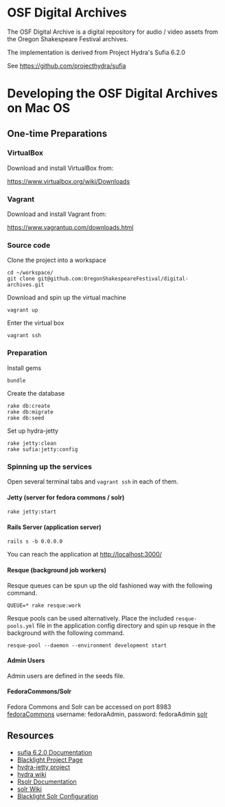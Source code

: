 # OSF Digital Archives

The OSF Digital Archive is a digital repository for audio / video assets from the Oregon Shakespeare Festival archives.

The implementation is derived from Project Hydra's Sufia 6.2.0

See https://github.com/projecthydra/sufia

# Developing the OSF Digital Archives on Mac OS

## One-time Preparations

### VirtualBox

Download and install VirtualBox from:

https://www.virtualbox.org/wiki/Downloads

### Vagrant

Download and install Vagrant from:

https://www.vagrantup.com/downloads.html

### Source code

Clone the project into a workspace

    cd ~/workspace/
    git clone git@github.com:OregonShakespeareFestival/digital-archives.git

Download and spin up the virtual machine

    vagrant up

Enter the virtual box

    vagrant ssh

### Preparation

Install gems

    bundle

Create the database

    rake db:create
    rake db:migrate
    rake db:seed

Set up hydra-jetty

    rake jetty:clean
    rake sufia:jetty:config

### Spinning up the services

Open several terminal tabs and `vagrant ssh` in each of them.

#### Jetty (server for fedora commons / solr)

    rake jetty:start

#### Rails Server (application server)

    rails s -b 0.0.0.0

You can reach the application at [http://localhost:3000/](http://localhost:3000/)

#### Resque (background job workers)

Resque queues can be spun up the old fashioned way with the following command.

    QUEUE=* rake resque:work

Resque pools can be used alternatively. Place the included `resque-pools.yml` file in the application config directory and spin up resque in the background with the following command.

    resque-pool --daemon --environment development start

#### Admin Users
Admin users are defined in the seeds file.

#### FedoraCommons/Solr
Fedora Commons and Solr can be accessed on port 8983  
[fedoraCommons](http://localhost:8983/fedoraCommons) username: fedoraAdmin, password: fedoraAdmin
[solr](http://localhost:8983/solr)

## Resources

- [sufia 6.2.0 Documentation](https://github.com/projecthydra/sufia)
- [Blacklight Project Page](https://github.com/projectblacklight/blacklight)
- [hydra-jetty project](https://github.com/projecthydra/hydra-jetty)
- [hydra wiki](https://github.com/projecthydra/hydra/wiki)
- [Rsolr Documentation](https://github.com/rsolr/rsolr)
- [solr Wiki](https://wiki.apache.org/solr/FrontPage)
- [Blacklight Solr Configuration](https://github.com/projectblacklight/blacklight/wiki/Solr-Configuration)
